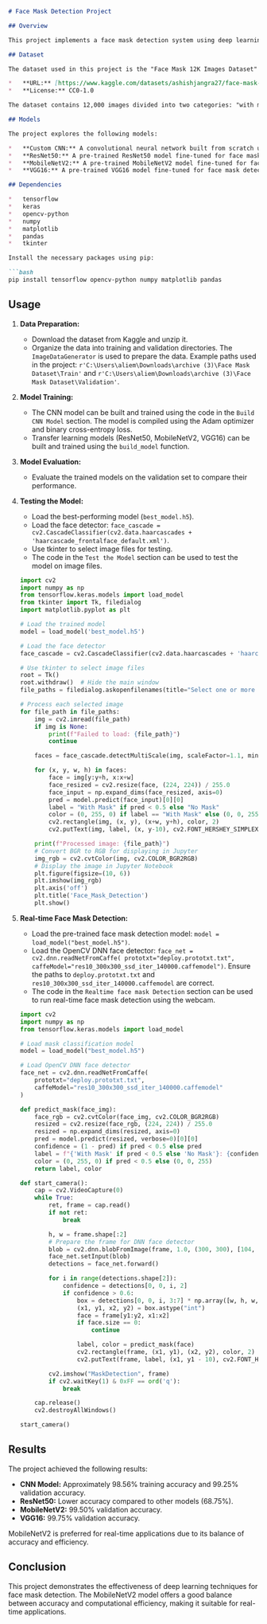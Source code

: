 ```markdown  
# Face Mask Detection Project  

## Overview  

This project implements a face mask detection system using deep learning techniques. It can identify whether people are wearing masks in images and real-time video streams. The project utilizes a dataset of 12,000 images and explores different CNN architectures and transfer learning approaches to achieve high accuracy.  

## Dataset  

The dataset used in this project is the "Face Mask 12K Images Dataset" from Kaggle:  

*   **URL:** [https://www.kaggle.com/datasets/ashishjangra27/face-mask-12k-images-dataset](https://www.kaggle.com/datasets/ashishjangra27/face-mask-12k-images-dataset)  
*   **License:** CC0-1.0  

The dataset contains 12,000 images divided into two categories: "with mask" and "without mask." The dataset is split into 10,000 images for training and 800 for validation.  

## Models  

The project explores the following models:  

*   **Custom CNN:** A convolutional neural network built from scratch using Keras . It consists of Conv2D, MaxPooling2D, Flatten, and Dense layers. Achieved approximately 98.56% training accuracy and 99.25% validation accuracy.  
*   **ResNet50:** A pre-trained ResNet50 model fine-tuned for face mask detection. Achieved lower accuracy compared to other models (68.75%).  
*   **MobileNetV2:** A pre-trained MobileNetV2 model fine-tuned for face mask detection. This model is preferred for real-time applications due to its lighter architecture. Achieved 99.50% validation accuracy.  
*   **VGG16:** A pre-trained VGG16 model fine-tuned for face mask detection. Achieved 99.75% validation accuracy.  

## Dependencies  

*   tensorflow  
*   keras  
*   opencv-python  
*   numpy  
*   matplotlib  
*   pandas  
*   tkinter  

Install the necessary packages using pip:  

```bash  
pip install tensorflow opencv-python numpy matplotlib pandas  
```  

## Usage  

1.  **Data Preparation:**  

    *   Download the dataset from Kaggle and unzip it.  
    *   Organize the data into training and validation directories. The `ImageDataGenerator` is used to prepare the data. Example paths used in the project: `r'C:\Users\aliem\Downloads\archive (3)\Face Mask Dataset\Train'` and `r'C:\Users\aliem\Downloads\archive (3)\Face Mask Dataset\Validation'`.  

2.  **Model Training:**  

    *   The CNN model can be built and trained using the code in the `Build CNN Model` section. The model is compiled using the Adam optimizer and binary cross-entropy loss.  
    *   Transfer learning models (ResNet50, MobileNetV2, VGG16) can be built and trained using the `build_model` function.  

3.  **Model Evaluation:**  

    *   Evaluate the trained models on the validation set to compare their performance.  

4.  **Testing the Model:**  

    *   Load the best-performing model (`best_model.h5`).  
    *   Load the face detector: `face_cascade = cv2.CascadeClassifier(cv2.data.haarcascades + 'haarcascade_frontalface_default.xml')`.  
    *   Use tkinter to select image files for testing.  
    *   The code in the `Test the Model` section can be used to test the model on image files.  

    ```python  
    import cv2  
    import numpy as np  
    from tensorflow.keras.models import load_model  
    from tkinter import Tk, filedialog  
    import matplotlib.pyplot as plt  

    # Load the trained model  
    model = load_model('best_model.h5')  

    # Load the face detector  
    face_cascade = cv2.CascadeClassifier(cv2.data.haarcascades + 'haarcascade_frontalface_default.xml')  

    # Use tkinter to select image files  
    root = Tk()  
    root.withdraw()  # Hide the main window  
    file_paths = filedialog.askopenfilenames(title="Select one or more images", filetypes=[("Image files", "*.png;*.jpg;*.jpeg")])  

    # Process each selected image  
    for file_path in file_paths:  
        img = cv2.imread(file_path)  
        if img is None:  
            print(f"Failed to load: {file_path}")  
            continue  

        faces = face_cascade.detectMultiScale(img, scaleFactor=1.1, minNeighbors=5, minSize=(30, 30))  

        for (x, y, w, h) in faces:  
            face = img[y:y+h, x:x+w]  
            face_resized = cv2.resize(face, (224, 224)) / 255.0  
            face_input = np.expand_dims(face_resized, axis=0)  
            pred = model.predict(face_input)[0][0]  
            label = "With Mask" if pred < 0.5 else "No Mask"  
            color = (0, 255, 0) if label == "With Mask" else (0, 0, 255)  
            cv2.rectangle(img, (x, y), (x+w, y+h), color, 2)  
            cv2.putText(img, label, (x, y-10), cv2.FONT_HERSHEY_SIMPLEX, 0.8, color, 2)  

        print(f"Processed image: {file_path}")  
        # Convert BGR to RGB for displaying in Jupyter  
        img_rgb = cv2.cvtColor(img, cv2.COLOR_BGR2RGB)  
        # Display the image in Jupyter Notebook  
        plt.figure(figsize=(10, 6))  
        plt.imshow(img_rgb)  
        plt.axis('off')  
        plt.title('Face_Mask_Detection')  
        plt.show()  
    ```  

5.  **Real-time Face Mask Detection:**  

    *   Load the pre-trained face mask detection model: `model = load_model("best_model.h5")`.  
    *   Load the OpenCV DNN face detector: `face_net = cv2.dnn.readNetFromCaffe( prototxt="deploy.prototxt.txt", caffeModel="res10_300x300_ssd_iter_140000.caffemodel")`.  Ensure the paths to `deploy.prototxt.txt` and `res10_300x300_ssd_iter_140000.caffemodel` are correct.  
    *   The code in the `Realtime face mask Detection` section can be used to run real-time face mask detection using the webcam.  

    ```python  
    import cv2  
    import numpy as np  
    from tensorflow.keras.models import load_model  

    # Load mask classification model  
    model = load_model("best_model.h5")  

    # Load OpenCV DNN face detector  
    face_net = cv2.dnn.readNetFromCaffe(  
        prototxt="deploy.prototxt.txt",  
        caffeModel="res10_300x300_ssd_iter_140000.caffemodel"  
    )  

    def predict_mask(face_img):  
        face_rgb = cv2.cvtColor(face_img, cv2.COLOR_BGR2RGB)  
        resized = cv2.resize(face_rgb, (224, 224)) / 255.0  
        resized = np.expand_dims(resized, axis=0)  
        pred = model.predict(resized, verbose=0)[0][0]  
        confidence = (1 - pred) if pred < 0.5 else pred  
        label = f"{'With Mask' if pred < 0.5 else 'No Mask'}: {confidence:.2f}"  
        color = (0, 255, 0) if pred < 0.5 else (0, 0, 255)  
        return label, color  

    def start_camera():  
        cap = cv2.VideoCapture(0)  
        while True:  
            ret, frame = cap.read()  
            if not ret:  
                break  

            h, w = frame.shape[:2]  
            # Prepare the frame for DNN face detector  
            blob = cv2.dnn.blobFromImage(frame, 1.0, (300, 300), [104, 117, 123], False, crop=False)  
            face_net.setInput(blob)  
            detections = face_net.forward()  

            for i in range(detections.shape[2]):  
                confidence = detections[0, 0, i, 2]  
                if confidence > 0.6:  
                    box = detections[0, 0, i, 3:7] * np.array([w, h, w, h])  
                    (x1, y1, x2, y2) = box.astype("int")  
                    face = frame[y1:y2, x1:x2]  
                    if face.size == 0:  
                        continue  

                    label, color = predict_mask(face)  
                    cv2.rectangle(frame, (x1, y1), (x2, y2), color, 2)  
                    cv2.putText(frame, label, (x1, y1 - 10), cv2.FONT_HERSHEY_SIMPLEX, 0.45, color, 2)  

            cv2.imshow("MaskDetection", frame)  
            if cv2.waitKey(1) & 0xFF == ord('q'):  
                break  

        cap.release()  
        cv2.destroyAllWindows()  

    start_camera()  
    ```  

## Results  

The project achieved the following results:  

*   **CNN Model:** Approximately 98.56% training accuracy and 99.25% validation accuracy.  
*   **ResNet50:** Lower accuracy compared to other models (68.75%).  
*   **MobileNetV2:** 99.50% validation accuracy.  
*   **VGG16:** 99.75% validation accuracy.  

MobileNetV2 is preferred for real-time applications due to its balance of accuracy and efficiency.  

## Conclusion  

This project demonstrates the effectiveness of deep learning techniques for face mask detection. The MobileNetV2 model offers a good balance between accuracy and computational efficiency, making it suitable for real-time applications.  
```
